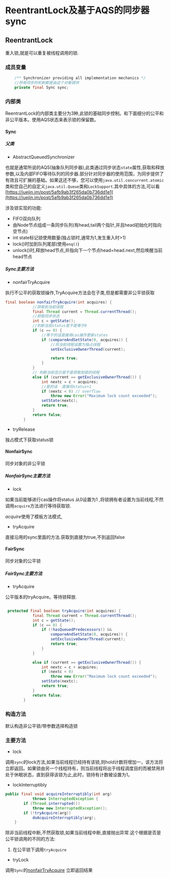 # ReentrantLock及基于AQS的同步器sync

## ReentrantLock

重入锁,就是可以重复被线程调用的锁.

### 成员变量

```java
    /** Synchronizer providing all implementation mechanics */
    //所有同步的机制都是由这个对象提供
    private final Sync sync;
```

### 内部类

ReentrantLock的内部类主要分为3种,此锁的基础同步控制。和下面细分的公平和非公平版本。使用AQS状态来表示锁的保留数。

#### Sync

##### 父类

* AbstractQueuedSynchronizer

也就是通常所说的AQS(抽象队列同步器),此类通过同步状态`state`属性,获取和释放参数,以及内部FIFO等待队列的同步器.部分针对同步器的使用范围，为同步提供了有效且可扩展的基础。如果这还不够，您可以使用`java.util.concurrent.atomic`类和您自己的自定义`java.util.Queue`类和`LockSupport`.其中具体的方法,可以看[https://juejin.im/post/5afb9ab3f265da0b736dd1e1](https://juejin.im/post/5afb9ab3f265da0b736dd1e1)

涉及锁实现的功能:

* FIFO双向队列
* 由Node节点组成一条同步队列(有head,tail两个指针,并且head初始化时指向空节点)
* int state标记锁使用数量(独占锁时,通常为1,发生重入时>1)
* lock()时加到队列尾部(使用`enq()`)
* unlock()时,释放head节点,并指向下一个节点head=head.next,然后唤醒当前head节点

##### Sync主要方法

* nonfairTryAcquire

执行不公平的获取锁操作,TryAcquire方法会在子类,但是都需要非公平锁获取

```java
final boolean nonfairTryAcquire(int acquires) {
            //获取到当前线程
            final Thread current = Thread.currentThread();
            //获取同步状态
            int c = getState();
            //判断当前status是不是等于0
            if (c == 0) {
                //等于的话直接用cas操作更新states
                if (compareAndSetState(0, acquires)) {
                    //将当前线程设置为独占线程
                    setExclusiveOwnerThread(current);

                    return true;
                }
            }
            // 判断当前显示是不是获取到锁的线程
            else if (current == getExclusiveOwnerThread()) {
                int nextc = c + acquires;
                //是的话  直接将status+1
                if (nextc < 0) // overflow
                    throw new Error("Maximum lock count exceeded");
                setState(nextc);
                return true;
            }
            return false;
        }
```

* tryRelease

独占模式下获取status锁

#### NonfairSync

同步对象的非公平锁

##### NonfairSync主要方法

* lock

如果当前能够进行cas操作将status 从0设置为1 ,将锁拥有者设置为当前线程,不然调用`acquire`方法进行等待获取锁.

 *acquire*使用了模板方法模式,

* tryAcquire

 直接沿用的sync里面的方法.获取到直接为true,不到返回false

#### FairSync

同步对象的公平锁

##### FairSync主要方法

* tryAcquire

公平版本的tryAcquire。等待锁释放.

```java

 protected final boolean tryAcquire(int acquires) {
            final Thread current = Thread.currentThread();
            int c = getState();
            if (c == 0) {
                if (!hasQueuedPredecessors() &&
                    compareAndSetState(0, acquires)) {
                    setExclusiveOwnerThread(current);
                    return true;
                }
            }

            else if (current == getExclusiveOwnerThread()) {
                int nextc = c + acquires;
                if (nextc < 0)
                    throw new Error("Maximum lock count exceeded");
                setState(nextc);
                return true;
            }
            return false;
        }

```

### 构造方法

默认构造非公平锁/带参数选择构造锁

### 主要方法

* lock

调用`sync`的lock方法,如果当前线程已经持有该锁,则hold计数将增加一，该方法将立即返回。如果锁由另一个线程持有，则当前线程将出于线程调度目的而被禁用并处于休眠状态，直到获得该锁为止,此时，锁持有计数被设置为1。

* lockInterruptibly

```java
public final void acquireInterruptibly(int arg)
            throws InterruptedException {
        if (Thread.interrupted())
            throw new InterruptedException();
        if (!tryAcquire(arg))
            doAcquireInterruptibly(arg);
    }
```

除非当前线程中断,不然获取锁,如果当前线程中断,直接抛出异常.这个根据是否是公平锁调用的不同的方法:

1. 在公平锁下调用`tryAcquire`

* tryLock


调用`Sync`的[nonfairTryAcquire](#####Sync主要方法) 立即返回结果

